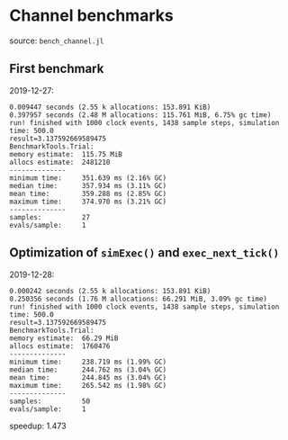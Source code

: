 # Channel benchmarks

source: `bench_channel.jl`

## First benchmark

2019-12-27:

    0.009447 seconds (2.55 k allocations: 153.891 KiB)
    0.397957 seconds (2.48 M allocations: 115.761 MiB, 6.75% gc time)
    run! finished with 1000 clock events, 1438 sample steps, simulation time: 500.0
    result=3.137592669589475
    BenchmarkTools.Trial:
    memory estimate:  115.75 MiB
    allocs estimate:  2481210
    --------------
    minimum time:     351.639 ms (2.16% GC)
    median time:      357.934 ms (3.11% GC)
    mean time:        359.288 ms (2.85% GC)
    maximum time:     374.970 ms (3.21% GC)
    --------------
    samples:          27
    evals/sample:     1

## Optimization of `simExec()` and `exec_next_tick()`

2019-12-28:

    0.000242 seconds (2.55 k allocations: 153.891 KiB)
    0.250356 seconds (1.76 M allocations: 66.291 MiB, 3.09% gc time)
    run! finished with 1000 clock events, 1438 sample steps, simulation time: 500.0
    result=3.137592669589475
    BenchmarkTools.Trial:
    memory estimate:  66.29 MiB
    allocs estimate:  1760476
    --------------
    minimum time:     238.719 ms (1.99% GC)
    median time:      244.762 ms (3.04% GC)
    mean time:        244.845 ms (3.04% GC)
    maximum time:     265.542 ms (1.98% GC)
    --------------
    samples:          50
    evals/sample:     1

speedup: 1.473

